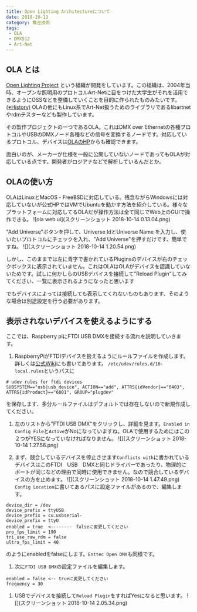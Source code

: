 ```yaml
---
title: Open Lighting Architectureについて
date: 2018-10-13
category: 舞台技術
tags:
 - OLA
 - DMX512
 - Art-Net
---
```



## OLA とは

[Open Lighting Project](https://www.openlighting.org/) という組織が開発をしています。この組織は、2004年当時、オープンな照明用のプロトコルArt-Netに目をつけた大学生がそれを活用できるようにOSSなどを整備していくことを目的に作られたものみたいです。[(※History)](https://www.openlighting.org/openlightingproject/about/history/)
OLAの他にもLinux系でArt-Net扱うためのライブラリであるlibartnetやrdmテスターなども製作しています。

その製作プロジェクトの一つであるOLA。これはDMX over Ethernetの各種プロトコルやUSBのDMXノード各種などの信号を変換するノードです。対応しているプロトコル、デバイスは[OLAのHP](https://www.openlighting.org/ola/)からも確認できます。

面白いのが、メーカーが仕様を一般に公開していないノードであってもOLAが対応している点です。開発者がロジアナなどで解析しているんだとか。


## OLAの使い方

OLAはLinuxとMacOS・FreeBSDに対応している。残念ながらWindowsには対応していないが公式HPではVMでUbuntuを動かす方法を紹介している。様々なプラットフォームに対応してるOLAだが操作方法は全て同じでWeb上のGUIで操作できる。
![ola web ui](スクリーンショット 2018-10-14 0.13.04.png)

"Add Universe"ボタンを押して、Universe IdとUniverse Name を入力し、使いたいプロトコルにチェックを入れ、"Add Universe"を押すだけです、簡単ですね。
![](スクリーンショット 2018-10-14 1.20.54.png)

しかし、このままでは左に青字で書かれているPluginsのデバイスが右のチェックボックスに表示されていません。これはOLAはOLAがデバイスを認識していないためです。試しに何かしらのUSBデバイスを接続して"Reload Plugin"してみてください、一覧に表示されるようになったと思います

でもデバイスによっては接続しても表示してくれないものもあります、そのような場合は別途設定を行う必要があります。


## 表示されないデバイスを使えるようにする

ここでは、Raspberry piにFTDI USB DMXを接続する流れを説明していきます。

1. RaspberryPiがFTDIデバイスを扱えるようにルールファイルを作成します。詳しくは[公式Wiki](https://wiki.openlighting.org/index.php/OLA_Device_Specific_Configuration#Open_DMX_USB_.2F_FTDI_RS485)にも書いてあります。
  `/etc/udev/rules.d/10-local.rules`というパスに
  ```
  # udev rules for ftdi devices
  SUBSYSTEM=="usb|usb_device", ACTION=="add", ATTRS{idVendor}=="0403", ATTRS{idProduct}=="6001", GROUP="plugdev"
  ```
  を保存します、多分ルールファイルはデフォルトでは存在しないので新規作成してください。

1. 左のリストから"FTDI USB DMX"をクリックし、詳細を見ます。`Enabled in Config File`と`Active`がNoになっていますね。OLAで使用するためにはこの２つがYESになっていなければなりません。
  ![](スクリーンショット 2018-10-14 1.27.56.png)

1. まず、競合しているデバイスを停止させます`Conflicts with`に書かれているデバイスはこのFTDI　USB　DMXと同じドライバーであったり、物理的にポートが同じなどの理由で同時に使用できません。なので競合しているデバイスの方を止めます。
  ![](スクリーンショット 2018-10-14 1.47.49.png)
  `Config Location`に書いてあるパスに設定ファイルがあるので、編集します。
  ```
  device_dir = /dev
  device_prefix = ttyUSB
  device_prefix = cu.usbserial-
  device_prefix = ttyU
  enabled = true  <--------　falseに変更してください
  pro_fps_limit = 190
  tri_use_raw_rdm = false
  ultra_fps_limit = 40
  ```
  のようにenabledをfalseにします。`Enttec Open DMX`も同様です。

1. 次に`FTDI USB DMX`の設定ファイルを編集します。
  ```
  enabled = false <-- trueに変更してください
  frequency = 30
  ```
1. USBでデバイスを接続して`Reload Plugin`をすればYesになると思います。
![](スクリーンショット 2018-10-14 2.05.34.png)
